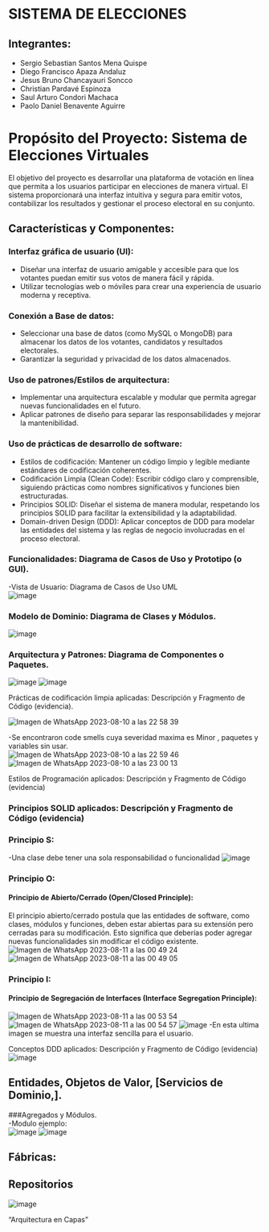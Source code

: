 # SISTEMA DE ELECCIONES

## Integrantes:

- Sergio Sebastian Santos Mena Quispe
- Diego Francisco Apaza Andaluz
- Jesus Bruno Chancayauri Soncco
- Christian Pardavé Espinoza
- Saul Arturo Condori Machaca
- Paolo Daniel Benavente Aguirre
  

# Propósito del Proyecto: Sistema de Elecciones Virtuales

El objetivo del proyecto es desarrollar una plataforma de votación en línea que permita a los usuarios participar en elecciones de manera virtual. El sistema proporcionará una interfaz intuitiva y segura para emitir votos, contabilizar los resultados y gestionar el proceso electoral en su conjunto.

## Características y Componentes:

### Interfaz gráfica de usuario (UI):

- Diseñar una interfaz de usuario amigable y accesible para que los votantes puedan emitir sus votos de manera fácil y rápida.
- Utilizar tecnologías web o móviles para crear una experiencia de usuario moderna y receptiva.

### Conexión a Base de datos:

- Seleccionar una base de datos (como MySQL o MongoDB) para almacenar los datos de los votantes, candidatos y resultados electorales.
- Garantizar la seguridad y privacidad de los datos almacenados.

### Uso de patrones/Estilos de arquitectura:

- Implementar una arquitectura escalable y modular que permita agregar nuevas funcionalidades en el futuro.
- Aplicar patrones de diseño para separar las responsabilidades y mejorar la mantenibilidad.

### Uso de prácticas de desarrollo de software:

- Estilos de codificación: Mantener un código limpio y legible mediante estándares de codificación coherentes.
- Codificación Limpia (Clean Code): Escribir código claro y comprensible, siguiendo prácticas como nombres significativos y funciones bien estructuradas.
- Principios SOLID: Diseñar el sistema de manera modular, respetando los principios SOLID para facilitar la extensibilidad y la adaptabilidad.
- Domain-driven Design (DDD): Aplicar conceptos de DDD para modelar las entidades del sistema y las reglas de negocio involucradas en el proceso electoral.


### Funcionalidades: Diagrama de Casos de Uso y Prototipo (o GUI). <br>
-Vista de Usuario: Diagrama de Casos de Uso UML <br>
![image](https://github.com/smenaquispe/Sistema_de_Elecciones/assets/104391441/2f381db8-3ced-4081-8578-a00fb0b36a8b)


### Modelo de Dominio: Diagrama de Clases y Módulos. <br>
![image](https://github.com/smenaquispe/Sistema_de_Elecciones/assets/104391441/84b6fb74-cf7f-422d-946a-f6660c30d76a)


### Arquitectura y Patrones: Diagrama de Componentes o Paquetes. <br>

![image](https://github.com/smenaquispe/Sistema_de_Elecciones/assets/104391441/115afbbd-89f0-414d-8907-f669402b4afb)
![image](https://github.com/smenaquispe/Sistema_de_Elecciones/assets/104391441/81613b18-5861-45e5-9cae-e543014605c2)


Prácticas de codificación limpia aplicadas: Descripción y Fragmento de Código (evidencia). <br>

![Imagen de WhatsApp 2023-08-10 a las 22 58 39](https://github.com/smenaquispe/Sistema_de_Elecciones/assets/104391441/c7bb82f4-91ae-449b-91ff-24272645d07d)

-Se encontraron code smells cuya severidad maxima es Minor , paquetes y variables sin usar.<br>
![Imagen de WhatsApp 2023-08-10 a las 22 59 46](https://github.com/smenaquispe/Sistema_de_Elecciones/assets/104391441/93f9de4e-bd7c-463c-a118-1a21dabe183a) 
![Imagen de WhatsApp 2023-08-10 a las 23 00 13](https://github.com/smenaquispe/Sistema_de_Elecciones/assets/104391441/93efde8c-e4e3-4191-9a3a-e89c84b904a0)



Estilos de Programación aplicados: Descripción y Fragmento de Código (evidencia) <br>
### Principios SOLID aplicados: Descripción y Fragmento de Código (evidencia) <br>
### Principio S: <br>
-Una clase debe tener una sola responsabilidad o funcionalidad
![image](https://github.com/smenaquispe/Sistema_de_Elecciones/assets/104391441/d6c9ea48-a610-46a8-a7ef-a6895697ca06)


### Principio O: <br>
#### Principio de Abierto/Cerrado (Open/Closed Principle):
El principio abierto/cerrado postula que las entidades de software, como clases, módulos y funciones, deben estar abiertas para su extensión pero cerradas para su modificación. Esto significa que deberías poder agregar nuevas funcionalidades sin modificar el código existente.<br>
![Imagen de WhatsApp 2023-08-11 a las 00 49 24](https://github.com/smenaquispe/Sistema_de_Elecciones/assets/104391441/fcd0a9f1-8d6c-48a9-9564-f417fcb34123)
![Imagen de WhatsApp 2023-08-11 a las 00 49 05](https://github.com/smenaquispe/Sistema_de_Elecciones/assets/104391441/f06e81b9-d444-4491-86a9-2b825c52d4ec)

### Principio I: <br>
#### Principio de Segregación de Interfaces (Interface Segregation Principle):

![Imagen de WhatsApp 2023-08-11 a las 00 53 54](https://github.com/smenaquispe/Sistema_de_Elecciones/assets/104391441/54b16043-3983-4945-b36f-d0b4f133c15b)
![Imagen de WhatsApp 2023-08-11 a las 00 54 57](https://github.com/smenaquispe/Sistema_de_Elecciones/assets/104391441/584bb225-4447-4628-9724-8fd41e4cf29e)
![image](https://github.com/smenaquispe/Sistema_de_Elecciones/assets/104391441/8bcb0ab4-7ea9-4102-a9d7-b480d71c4301)
-En esta ultima imagen se muestra una interfaz sencilla para el usuario. <br>


Conceptos DDD aplicados: Descripción y Fragmento de Código (evidencia) <br>
![image](https://github.com/smenaquispe/Sistema_de_Elecciones/assets/104391441/7926aca7-c9df-4b85-9446-156e34b00308)

## Entidades, Objetos de Valor, [Servicios de Dominio,].<br>
###Agregados y Módulos. <br>
-Modulo ejemplo: <br>
   ![image](https://github.com/smenaquispe/Sistema_de_Elecciones/assets/104391441/11b5f720-ccf2-416e-bfbf-c634f9d17345)
   ![image](https://github.com/smenaquispe/Sistema_de_Elecciones/assets/104391441/65c6ae28-ef36-4d96-a6eb-a346ba8ce7c8)

## Fábricas:
## Repositorios
![image](https://github.com/smenaquispe/Sistema_de_Elecciones/assets/104391441/68100ea8-bdea-4cc1-913a-324231b9f3a3)

“Arquitectura en Capas”
